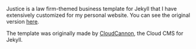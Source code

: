 Justice is a law firm-themed business template for Jekyll that I have extensively customized for my personal website. You can see the original version [here](https://grey-grouse.cloudvent.net/).

The template was originally made by [CloudCannon](https://cloudcannon.com/), the Cloud CMS for Jekyll.
